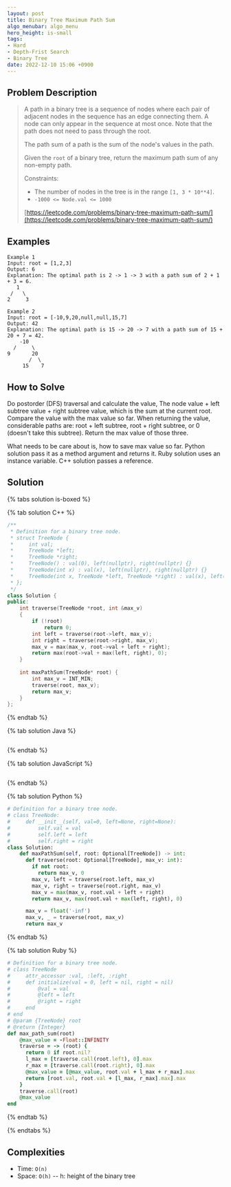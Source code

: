 ```yaml
---
layout: post
title: Binary Tree Maximum Path Sum
algo_menubar: algo_menu
hero_height: is-small
tags:
- Hard
- Depth-Frist Search
- Binary Tree
date: 2022-12-10 15:06 +0900
---
```

## Problem Description
> A path in a binary tree is a sequence of nodes where each pair of adjacent nodes in the sequence has an edge
> connecting them. A node can only appear in the sequence at most once. Note that the path does not need to pass
> through the root.
>
> The path sum of a path is the sum of the node's values in the path.
>
> Given the `root` of a binary tree, return the maximum path sum of any non-empty path.
>
>
> Constraints:
> - The number of nodes in the tree is in the range `[1, 3 * 10**4]`.
> - `-1000 <= Node.val <= 1000`
>
> [https://leetcode.com/problems/binary-tree-maximum-path-sum/](https://leetcode.com/problems/binary-tree-maximum-path-sum/)

## Examples
```
Example 1
Input: root = [1,2,3]
Output: 6
Explanation: The optimal path is 2 -> 1 -> 3 with a path sum of 2 + 1 + 3 = 6.
   1
 /   \
2     3
```

```
Example 2
Input: root = [-10,9,20,null,null,15,7]
Output: 42
Explanation: The optimal path is 15 -> 20 -> 7 with a path sum of 15 + 20 + 7 = 42.
    -10
  /     \
9       20
       /  \
     15    7
```

## How to Solve
Do postorder (DFS) traversal and calculate the value, The node value + left subtree value + right subtree value,
which is the sum at the current root.
Compare the value with the max value so far.
When returning the value, considerable paths are: root + left subtree, root + right subtree, or 0 (doesn't take
this subtree). Return the max value of those three.

What needs to be care about is, how to save max value so far. Python solution pass it as a method argument
and returns it. Ruby solution uses an instance variable. C++ solution passes a reference.

## Solution

{% tabs solution is-boxed %}

{% tab solution C++ %}
```cpp
/**
 * Definition for a binary tree node.
 * struct TreeNode {
 *     int val;
 *     TreeNode *left;
 *     TreeNode *right;
 *     TreeNode() : val(0), left(nullptr), right(nullptr) {}
 *     TreeNode(int x) : val(x), left(nullptr), right(nullptr) {}
 *     TreeNode(int x, TreeNode *left, TreeNode *right) : val(x), left(left), right(right) {}
 * };
 */
class Solution {
public:
    int traverse(TreeNode *root, int &max_v)
    {
        if (!root)
            return 0;
        int left = traverse(root->left, max_v);
        int right = traverse(root->right, max_v);
        max_v = max(max_v, root->val + left + right);
        return max(root->val + max(left, right), 0);
    }
    
    int maxPathSum(TreeNode* root) {
        int max_v = INT_MIN;
        traverse(root, max_v);
        return max_v;
    }
};
```
{% endtab %}

{% tab solution Java %}
```java

```
{% endtab %}

{% tab solution JavaScript %}
```js

```
{% endtab %}

{% tab solution Python %}
```python
# Definition for a binary tree node.
# class TreeNode:
#     def __init__(self, val=0, left=None, right=None):
#         self.val = val
#         self.left = left
#         self.right = right
class Solution:
    def maxPathSum(self, root: Optional[TreeNode]) -> int:
      def traverse(root: Optional[TreeNode], max_v: int):
        if not root:
          return max_v, 0
        max_v, left = traverse(root.left, max_v)
        max_v, right = traverse(root.right, max_v)
        max_v = max(max_v, root.val + left + right)
        return max_v, max(root.val + max(left, right), 0)

      max_v = float('-inf')
      max_v, _ = traverse(root, max_v)
      return max_v
```
{% endtab %}

{% tab solution Ruby %}
```ruby
# Definition for a binary tree node.
# class TreeNode
#     attr_accessor :val, :left, :right
#     def initialize(val = 0, left = nil, right = nil)
#         @val = val
#         @left = left
#         @right = right
#     end
# end
# @param {TreeNode} root
# @return {Integer}
def max_path_sum(root)
    @max_value = -Float::INFINITY
    traverse = -> (root) {
      return 0 if root.nil?
      l_max = [traverse.call(root.left), 0].max
      r_max = [traverse.call(root.right), 0].max
      @max_value = [@max_value, root.val + l_max + r_max].max
      return [root.val, root.val + [l_max, r_max].max].max
    }
    traverse.call(root)
    @max_value
end
```
{% endtab %}

{% endtabs %}



## Complexities
- Time: `O(n)`
- Space: `O(h)` -- h: height of the binary tree
